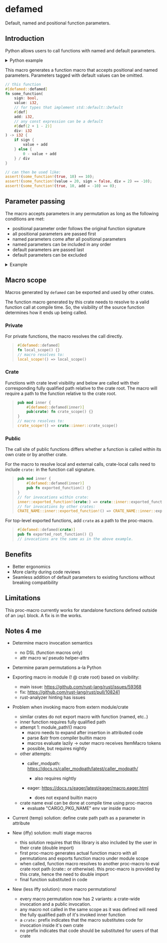 # defamed
Default, named and positional function parameters.

## Introduction
Python allows users to call functions with named and default parameters.

<details>

<summary>Python example</summary>

```py
# this function
def some_function(
    sign: bool,
    value: int,
    add: int = 0,
    div: int = 1
) -> int:
    if sign:
        return (value + add) / div
    else:
        return (0 - value + add) / div

# can be used like this:
assert some_function(True, 10) == 10
assert some_function(value = 20, sign = False, div = 2) == -10
assert some_function(True, 10, add = -10) == 0
```

</details>

This macro generates a function macro that accepts positional and named parameters.
Parameters tagged with default values can be omitted.

```rust
// this function
#[defamed::defamed]
fn some_function(
    sign: bool,
    value: i32,
    // for types that implement std::default::Default
    #[def]
    add: i32,
    // any const expression can be a default
    #[def(2 + 1 - 2)]
    div: i32
) -> i32 {
    if sign {
        value + add
    } else {
        0 - value + add
    } / div
}

// can then be used like:
assert!(some_function!(true, 10) == 10);
assert!(some_function!(value = 20, sign = false, div = 2) == -10);
assert!(some_function!(true, 10, add = -10) == 0);
```

## Parameter passing
The macro accepts parameters in any permutation as long as the following conditions are met:
- positional parameter order follows the original function signature
- all positional parameters are passed first
- named parameters come after all positional parameters
- named parameters can be included in any order
- default parameters are passed last
- default parameters can be excluded

<details>

<summary>Example</summary>

```rust
/// Add/sub 2 numbers, then take the absolute value, if applicable
#[defamed::defamed]
fn pos_and_def(
    lhs: i32,
    rhs: i32,
    #[def(true)]
    add: bool,
    #[def]
    abs_val: bool
) -> i32 {
    let inter = if add {lhs + rhs} else {lhs - rhs};
    if abs_val {inter.abs()} else {inter}
}

// original fn
assert_eq!(20, pos_and_def(5, 15, true, false));

// all positional
assert_eq!(20, pos_and_def!(5, 15, true, false));
// all named
assert_eq!(20, pos_and_def(lhs=5, rhs=15, add=true, abs_val=false));
// all named, in any order, defaults last
assert_eq!(20, pos_and_def(rhs=15, lhs=5, abs_val=false, add=true));
// defaults excluded
assert_eq!(20, pos_and_def!(5, 15));
// defaults excluded, positional in any order
assert_eq!(20, pos_and_def!(rhs=15, lhs=5));
// some positional, some named
assert_eq!(20, pos_and_def!(5, rhs=15));

// overriding first default parameter as positional
assert_eq!(20, pos_and_def!(25, 5, false));
// overriding second default parameter as named
assert_eq!(20, pos_and_def!(5, -25, abs_val=true));
```

</details>

## Macro scope
Macros generated by `defamed` can be exported and used by other crates.

The function macro generated by this crate needs to resolve to a valid function call at compile time.
So, the visibility of the source function determines how it ends up being called.

### Private
For private functions, the macro resolves the call directly.
> ```rust
> #[defamed::defamed]
> fn local_scope() {}
> // macro resolves to:
> local_scope!() => local_scope()
> ```

### Crate
Functions with crate level visibility and below are called with their corresponding fully qualified path relative to the crate root.
The macro will require a path to the function relative to the crate root.

> ```rust
> pub mod inner {
>     #[defamed::defamed(inner)]
>     pub(crate) fn crate_scope() {}
> }
> // macro resolves to:
> crate_scope!() => crate::inner::crate_scope()
> ```

### Public
The call site of public functions differs whether a function is called within its own crate or by another crate.

For the macro to resolve local and external calls, crate-local calls need to include `crate:` in the function call signature.

> ```rust
> pub mod inner {
>     #[defamed::defamed(inner)]
>     pub fn exported_function() {}
> }
> // for invocations within crate:
> inner::exported_function!(crate:) => crate::inner::exported_function()
> // for invocations by other crates:
> CRATE_NAME::inner::exported_function!() => CRATE_NAME::inner::exported_function()
> ```

For top-level exported functions, add `crate` as a path to the proc-macro.
> ```rust
> #[defamed::defamed(crate)]
> pub fn exported_root_function() {}
> // invocations are the same as in the above example.
> ```

## Benefits
- Better ergonomics
- More clarity during code reviews
- Seamless addition of default parameters to existing functions without breaking compatibility

## Limitations
This proc-macro currently works for standalone functions defined outside of an `impl` block. A fix is in the works.

## Notes 4 me
- Determine macro invocation semantics
    - no DSL (function macros only)
    - attr macro w/ pseudo helper-attrs
- Determine param permutations a-la Python
- Exporting macro in module (! @ crate root) based on visibility:
    - main issue: https://github.com/rust-lang/rust/issues/59368
    - fix: https://github.com/rust-lang/rust/pull/108241
    - rust-analyzer hinting has issues
- Problem when invoking macro from extern module/crate
    - similar crates do not export macro with function (named, etc..)
    - inner function requires fully qualified path
    - attempt 1: module_path!() macro
        - macro needs to expand after insertion in attributed code
        - parse &str from compiler builtin macro
        - macros evaluate lazily -> outer macro receives ItemMacro tokens
        - possible, but requires nightly
    - other attempts:
        - caller_modpath: https://docs.rs/caller_modpath/latest/caller_modpath/
            - also requires nightly

        - eager: https://docs.rs/eager/latest/eager/macro.eager.html
            - does not expand builtin macro
    - crate name eval can be done at compile time using proc-macros
        - evaluate "CARGO_PKG_NAME" env var inside macro

- Current (temp) solution: define crate path path as a parameter in attribute

- New (iffy) solution: multi stage macros
    - this solution requires that this library is also included by the user in their crate (double import)
    - first proc-macro generates actual function macro with all permutations
    and exports function macro under module scope
    - when called, function macro resolves to another proc-macro to eval crate root path (crate:: or otherwise).
    this proc-macro is provided by this crate, hence the need to double import
    - final function substituted in code

- New (less iffy solution): more macro permutations!
    - every macro permutation now has 2 variants: a crate-wide invocation and a public invocation.
    - any macro not called in the same scope as it was defined will need the fully qualified path of it's invoked inner function
    - a `crate:` prefix indicates that the macro substitutes code for invocation inside it's own crate
    - no prefix indicates that code should be substituted for users of that crate
